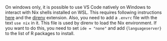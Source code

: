 On windows only, it is possible to use VS Code natively on Windows to interact
with Nix shells installed on WSL. This requires following instructions 
[here](https://code.visualstudio.com/docs/remote/wsl) and the 
[direnv](https://marketplace.visualstudio.com/items?itemName=mkhl.direnv) extension.
Also, you need to add a `.envrc` file with the text `use nix` in it. This file
is used by direnv to load the Nix environment.
If you want to do this, you need to set `ide = "none"` and add `{languageserver}` to
the list of R packages to install.
